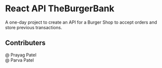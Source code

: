 # React API TheBurgerBank
A one-day project to create an API for a Burger Shop to accept orders and store previous transactions.
## Contributers
@ Prayag Patel\
@ Parva Patel

